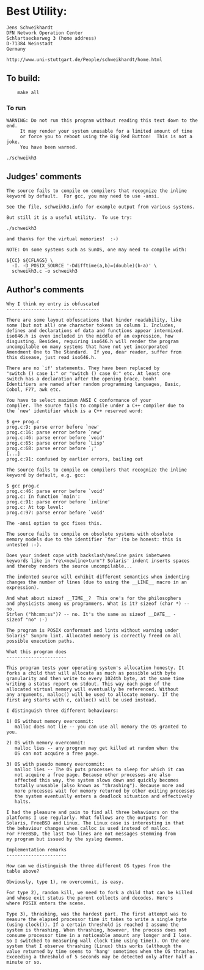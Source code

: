 # Best Utility:

    Jens Schweikhardt
    DFN Network Operation Center
    Schlartaeckerweg 3 (home address)
    D-71384 Weinstadt
    Germany

    http://www.uni-stuttgart.de/People/schweikhardt/home.html

## To build:

        make all

### To run

    WARNING: Do not run this program without reading this text down to the end.
	     It may render your system unusable for a limited amount of time
	     or force you to reboot using the Big Red Button!  This is not a joke.
	     You have been warned.  

    ./schweikh3

## Judges' comments

    The source fails to compile on compilers that recognize the inline
    keyword by default.  For gcc, you may need to use -ansi.

    See the file, schweikh3.info for example output from various systems.
    
    But still it is a useful utility.  To use try:

	./schweikh3

    and thanks for the virtual memories!  :-)

    NOTE: On some systems such as SunOS, one may need to compile with:

	${CC} ${CFLAGS} \
	  -I. -D_POSIX_SOURCE '-Ddifftime(a,b)=(double)(b-a)' \
	  schweikh3.c -o schweikh3

## Author's comments

    Why I think my entry is obfuscated
    ----------------------------------

    There are some layout obfuscations that hinder readability, like
    some (but not all) one character tokens in column 1. Includes,
    defines and declarations of data and functions appear intermixed.
    iso646.h is even included in the middle of an expression, how
    disgusting. Besides, requiring iso646.h will render the program
    uncompilable on many systems that have not yet incorporated
    Amendment One to The Standard.  If you, dear reader, suffer from
    this disease, just read iso646.h.

    There are no `if' statements. They have been replaced by
    "switch () case 1:" or "switch () case 0:" etc. At least one
    switch has a declaration after the opening brace, booh!
    Identifiers are named after random programming languages, Basic,
    Cobol, F77, awk etc.

    You have to select maximum ANSI C conformance of your
    compiler. The source fails to compile under a C++ compiler due to
    the `new' identifier which is a C++ reserved word:

	$ g++ prog.c
	prog.c:9: parse error before `new'
	prog.c:16: parse error before `new'
	prog.c:46: parse error before `void'
	prog.c:65: parse error before `Lisp'
	prog.c:68: parse error before `;'
	[...]
	prog.c:91: confused by earlier errors, bailing out

    The source fails to compile on compilers that recognize the inline
    keyword by default, e.g. gcc:

	$ gcc prog.c
	prog.c:46: parse error before `void'
	prog.c: In function `main':
	prog.c:91: parse error before `inline'
	prog.c: At top level:
	prog.c:97: parse error before `void'

    The -ansi option to gcc fixes this.

    The source fails to compile on obsolete systems with obsolete
    memory models due to the identifier `far' (to be honest: this is
    untested :-).

    Does your indent cope with backslash/newline pairs inbetween
    keywords like in "re\<newline>turn"? Solaris' indent inserts spaces 
    and thereby renders the source uncompilable...

    The indented source will exhibit different semantics when indenting
    changes the number of lines (due to using the __LINE__ macro in an
    expression).

    And what about sizeof __TIME__?  This one's for the philosophers 
    and physicists among us programmers. What is it? sizeof (char *) -- no.
    Strlen ("hh:mm:ss")? -- no. It's the same as sizeof __DATE__ -
    sizeof "no" :-)

    The program is POSIX conformant and lints without warning under
    Solaris' Sunpro lint. Allocated memory is correctly freed on all
    possible execution paths.

    What this program does
    ----------------------

    This program tests your operating system's allocation honesty. It
    forks a child that will allocate as much as possible with byte
    granularity and then write to every 1024th byte, at the same time
    writing a status report on stdout. This way each page of the
    allocated virtual memory will eventually be referenced. Without
    any arguments, malloc() will be used to allocate memory. If the
    first arg starts with c, calloc() will be used instead.

    I distinguish three different behaviours:

    1) OS without memory overcommit:
       malloc does not lie -- you can use all memory the OS granted to you.

    2) OS with memory overcommit:
       malloc lies -- any program may get killed at random when the
       OS can not acquire a free page.

    3) OS with pseudo memory overcommit:
       malloc lies -- The OS puts processes to sleep for which it can
       not acquire a free page. Because other processes are also
       affected this way, the system slows down and quickly becomes
       totally unusable (also known as "thrashing"). Because more and
       more processes wait for memory returned by other exiting processes
       the system eventually enters a deadlock situation and effectively
       halts.

    I had the pleasure and pain to find all three behaviours on the
    platforms I use regularly. What follows are the outputs for
    Solaris, FreeBSD and Linux. The Linux case is interesting in that
    the behaviour changes when calloc is used instead of malloc.
    For FreeBSD, the last two lines are not messages stemming from
    my program but issued by the syslog daemon.

    Implementation remarks
    ----------------------

    How can we distinguish the three different OS types from the
    table above?

    Obviously, type 1), no overcommit, is easy.

    For type 2), random kill, we need to fork a child that can be killed
    and whose exit status the parent collects and decodes. Here's
    where POSIX enters the scene.

    Type 3), thrashing, was the hardest part. The first attempt was to
    measure the elapsed processor time it takes to write a single byte
    (using clock()). If a certain threshold is reached I assume the
    system is thrashing. When thrashing, however, the process does not
    consume processor time in a noticeable amount any longer and I lose.
    So I switched to measuring wall clock time using time(). On the one
    system that I observe thrashing (Linux) this works (although the
    value returned by time seems to 'hang' sometimes when the OS thrashes.
    Exceeding a threshold of 5 seconds may be detected only after half a
    minute or so.
